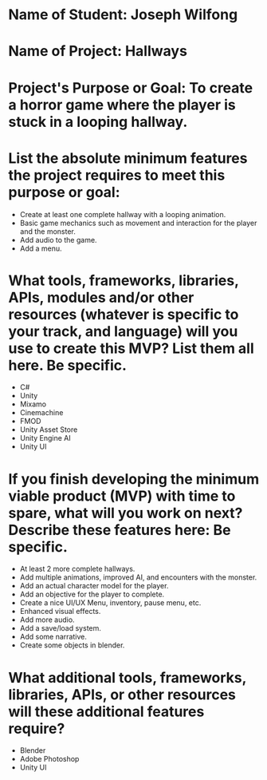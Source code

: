 # Name of Student: Joseph Wilfong

# Name of Project: Hallways

# Project's Purpose or Goal: To create a horror game where the player is stuck in a looping hallway.

# List the absolute minimum features the project requires to meet this purpose or goal:

* Create at least one complete hallway with a looping animation.
* Basic game mechanics such as movement and interaction for the player and the monster.
* Add audio to the game.
* Add a menu.


# What tools, frameworks, libraries, APIs, modules and/or other resources (whatever is specific to your track, and language) will you use to create this MVP? List them all here. Be specific.

* C#
* Unity
* Mixamo
* Cinemachine
* FMOD
* Unity Asset Store
* Unity Engine AI
* Unity UI

# If you finish developing the minimum viable product (MVP) with time to spare, what will you work on next? Describe these features here: Be specific.

* At least 2 more complete hallways.
* Add multiple animations, improved AI, and encounters with the monster.
* Add an actual character model for the player.
* Add an objective for the player to complete.
* Create a nice UI/UX Menu, inventory, pause menu, etc.
* Enhanced visual effects.
* Add more audio.
* Add a save/load system.
* Add some narrative.
* Create some objects in blender.

# What additional tools, frameworks, libraries, APIs, or other resources will these additional features require?

* Blender
* Adobe Photoshop
* Unity UI


